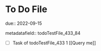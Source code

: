 # To Do File

due:: 2022-09-15

metadatafield:: todoTestFile_433_84

- [ ] Task of todoTestFile_433 1 [[Query me]]
